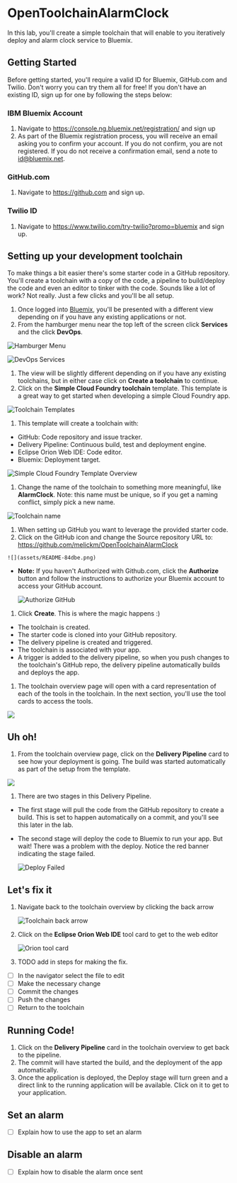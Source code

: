 # OpenToolchainAlarmClock
In this lab, you'll create a simple toolchain that will enable to you iteratively deploy and alarm clock service to Bluemix.    

## Getting Started
Before getting started, you'll require a valid ID for Bluemix, GitHub.com and Twilio. Don't worry you can try them all for free!  If you don't have an existing ID, sign up for one by following the steps below:

### IBM Bluemix Account
1. Navigate to https://console.ng.bluemix.net/registration/ and sign up
1. As part of the Bluemix registration process, you will receive an email asking you to confirm your account.  If you do not confirm, you are not registered.  If you do not receive a confirmation email, send a note to [id@bluemix.net](mailto:id@bluemix.net).

### GitHub.com
1. Navigate to https://github.com and sign up.

### Twilio ID
1. Navigate to https://www.twilio.com/try-twilio?promo=bluemix and sign up.

## Setting up your development toolchain
To make things a bit easier there's some starter code in a GitHub repository. You'll create a toolchain with a copy of the code, a pipeline to build/deploy the code and even an editor to tinker with the code. Sounds like a lot of work? Not really. Just a few clicks and you'll be all setup.

1. Once logged into [Bluemix](https://console.ng.bluemix.net), you'll be presented with a different view depending on if you have any existing applications or not.  
1. From the hamburger menu near the top left of the screen click **Services** and the click **DevOps**.

  ![Hamburger Menu](assets/README-cb995.png)

  ![DevOps Services](assets/README-f0736.png)
1. The view will be slightly different depending on if you have any existing toolchains, but in either case click on **Create a toolchain** to continue.
1. Click on the **Simple Cloud Foundry toolchain** template. This template is a great way to get started when developing a simple Cloud Foundry app.

  ![Toolchain Templates](assets/README-3ca22.png)
1. This template will create a toolchain with:
  - GitHub: Code repository and issue tracker.
  - Delivery Pipeline: Continuous build, test and deployment engine.
  - Eclipse Orion Web IDE: Code editor.
  - Bluemix: Deployment target.

  ![Simple Cloud Foundry Template Overview](assets/README-143d9.png)
1. Change the name of the toolchain to something more meaningful, like **AlarmClock**. Note: this name must be unique, so if you get a naming conflict, simply pick a new name.

  ![Toolchain name](assets/README-26115.png)
1. When setting up GitHub you want to leverage the provided starter code.  
  1. Click on the GitHub icon and change the Source repository URL to: https://github.com/melickm/OpenToolchainAlarmClock

    ![](assets/README-84dbe.png)
  - **Note:** If you haven't Authorized with Github.com, click the **Authorize** button and follow the instructions to authorize your Bluemix account to access your GitHub account.

    ![Authorize GitHub](assets/README-da7b2.png)
1. Click **Create**. This is where the magic happens :)
  - The toolchain is created.
  - The starter code is cloned into your GitHub repository.
  - The delivery pipeline is created and triggered.
  - The toolchain is associated with your app.  
  - A trigger is added to the delivery pipeline, so when you push changes to the toolchain's GitHub repo, the delivery pipeline automatically builds and deploys the app.
1. The toolchain overview page will open with a card representation of each of the tools in the toolchain. In the next section, you'll use the tool cards to access the tools.  

  ![](assets/README-dacd6.png)
## Uh oh!
1. From the toolchain overview page, click on the **Delivery Pipeline** card to see how your deployment is going.  The build was started automatically as part of the setup from the template.

  ![](assets/README-7f3f9.png)
1. There are two stages in this Delivery Pipeline.  
  - The first stage will pull the code from the GitHub repository to create a build. This is set to happen automatically on a commit, and you'll see this later in the lab.
  - The second stage will deploy the code to Bluemix to run your app.  But wait!  There was a problem with the deploy.  Notice the red banner indicating the stage failed.

    ![Deploy Failed](assets/README-84779.png)

## Let's fix it
1. Navigate back to the toolchain overview by clicking the back arrow

    ![Toolchain back arrow](assets/README-50e6f.png)
1. Click on the **Eclipse Orion Web IDE** tool card to get to the web editor

    ![Orion tool card](assets/README-1e1bf.png)
1. TODO add in steps for making the fix.
 - [ ] In the navigator select the file to edit
 - [ ] Make the necessary change
 - [ ] Commit the changes
 - [ ] Push the changes
 - [ ] Return to the toolchain

## Running Code!
1. Click on the **Delivery Pipeline** card in the toolchain overview to get back to the pipeline.
2. The commit will have started the build, and the deployment of the app automatically.
3. Once the application is deployed, the Deploy stage will turn green and a direct link to the running application will be available.  Click on it to get to your application.

## Set an alarm
- [ ] Explain how to use the app to set an alarm

## Disable an alarm
- [ ] Explain how to disable the alarm once sent
